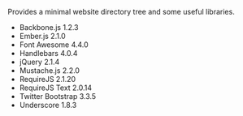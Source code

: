 Provides a minimal website directory tree and some useful libraries.

* Backbone.js 1.2.3
* Ember.js 2.1.0
* Font Awesome 4.4.0
* Handlebars 4.0.4
* jQuery 2.1.4
* Mustache.js 2.2.0
* RequireJS 2.1.20
* RequireJS Text 2.0.14
* Twitter Bootstrap 3.3.5
* Underscore 1.8.3
